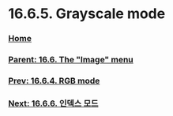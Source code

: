 # 16.6.5. Grayscale mode

### [Home](./00-home.md)
### [Parent: 16.6. The "Image" menu](./16-06-00-the-image-menu.md)
### [Prev: 16.6.4. RGB mode](./16-06-04-rgb-mode.md)
### [Next: 16.6.6. 인덱스 모드](./16-06-06-indexed-mode.md)
